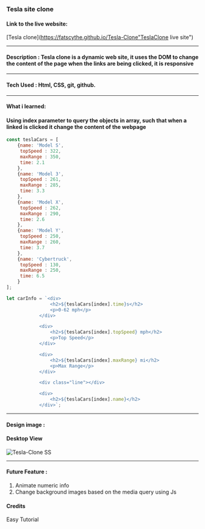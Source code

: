 ### Tesla site clone

#### Link to the live website:
[Tesla clone](https://fatscythe.github.io/Tesla-Clone"TeslaClone live site")
___

#### Description : Tesla clone is a dynamic web site, it uses the DOM to change the content of the page when the links are being clicked, it is responsive
____

#### Tech Used : Html, CSS, git, github.
___

#### What i learned:
#### Using index parameter to query the objects in array, such that when a linked is clicked it change the content of the webpage

```JavaScript
const teslaCars = [
	{name: 'Model S',
	 topSpeed : 322,
	 maxRange : 350,
	 time: 2.1	
	},
	{name: 'Model 3',
	 topSpeed : 261,
	 maxRange : 285,
	 time: 3.3	
	},
	{name: 'Model X',
	 topSpeed : 262,
	 maxRange : 290,
	 time: 2.6	
	},
	{name: 'Model Y',
	 topSpeed : 250,
	 maxRange : 260,
	 time: 3.7	
	},
	{name: 'Cybertruck',
	 topSpeed : 130,
	 maxRange : 250,
	 time: 6.5	
	}
];

let carInfo = `<div>
				<h2>${teslaCars[index].time}s</h2>
				<p>0-62 mph</p>
			</div>

			<div>
				<h2>${teslaCars[index].topSpeed} mph</h2>
				<p>Top Speed</p>
			</div>

			<div>
				<h2>${teslaCars[index].maxRange} mi</h2>
				<p>Max Range</p>
			</div>

			<div class="line"></div>

			<div>
				<h2>${teslaCars[index].name}</h2>
			</div>`;
```

___

#### Design image :

#### Desktop View
![Tesla-Clone SS](asset/image/teslaClone.png "Desktop View")
___

#### Future Feature :
1. Animate numeric info
1. Change background images based on the media query using Js


#### Credits
Easy Tutorial